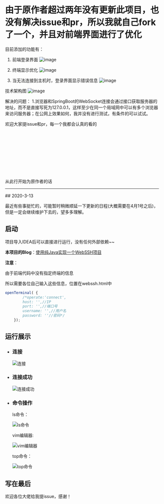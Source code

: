 # 由于原作者超过两年没有更新此项目，也没有解决issue和pr，所以我就自己fork了一个，并且对前端界面进行了优化
目前添加的功能有：
1. 前端登录界面
![image](https://user-images.githubusercontent.com/31361595/184635512-bdf7883b-52a1-4515-b380-6b9ba18bfa11.png)



2. 终端显示优化
![image](https://user-images.githubusercontent.com/31361595/184619160-1df7604d-9a88-435d-8ac2-592161d9eadf.png)

3. 当无法连接到主机时，登录界面显示错误信息
![image](https://user-images.githubusercontent.com/31361595/184631740-4f45d221-4fa7-4076-86b1-2d5cc4ef6dff.png)


技术架构图
![image](https://user-images.githubusercontent.com/31361595/184622254-99fe8b44-c4d1-45f0-a1c9-4c0d742490f5.png)

解决的问题：
1.浏览器和SpringBoot的WebSocket连接会通过接口获取服务器的地址，而不是直接写死为127.0.0.1，这样至少在同一个局域网中可以有多个浏览器来访问服务器；在公网上效果如何，我并没有进行测试，有条件的可以试试。

欢迎大家提issue和pr，每一个我都会认真的看的
<br><br><br><br><br><br><br><br><br><br>

从此行开始为原作者的话
<hr />
## 2020-3-13

最近有些事挺忙的，可能暂时稍微顺延一下更新的日程(大概需要在4月1号之后)，但是一定会继续维护下去的，望多多理解。

## 启动

项目导入IDEA后可以直接进行运行，没有任何外部依赖~~

**本项目的Blog**：[使用纯Java实现一个WebSSH项目](https://blog.objectspace.cn/2020/03/10/%E4%BD%BF%E7%94%A8%E7%BA%AFJava%E5%AE%9E%E7%8E%B0%E4%B8%80%E4%B8%AAWebSSH%E9%A1%B9%E7%9B%AE/)

**注意**：

由于前端代码中没有指定终端的信息

所以需要各位自己输入这些信息，位置在webssh.html中

```javascript
openTerminal( {
        /*operate:'connect',
        host: '',//IP
        port: '',//端口号
        username: '',//用户名
        password: ''//密码*/
    });
```

## 运行展示

- ### 连接

  ![连接](http://image.objectspace.cn/%E8%BF%9E%E6%8E%A5.png)

- ### 连接成功

  ![连接成功](http://image.objectspace.cn/%E8%BF%9E%E6%8E%A5%E6%88%90%E5%8A%9F.png)

- ### 命令操作

  ls命令：

  ![ls命令](http://image.objectspace.cn/ls%E5%91%BD%E4%BB%A4.png)

  vim编辑器:

  ![vim编辑器](http://image.objectspace.cn/vim%E7%BC%96%E8%BE%91%E5%99%A8.png)

  top命令：

  ![top命令](http://image.objectspace.cn/top%E5%91%BD%E4%BB%A4.png)
  
## 写在最后
欢迎各位大佬给我提issue，感谢！
